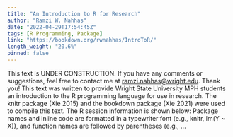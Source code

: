 ```yaml
---
title: "An Introduction to R for Research"
author: "Ramzi W. Nahhas"
date: "2022-04-29T17:54:45Z"
tags: [R Programming, Package]
link: "https://bookdown.org/rwnahhas/IntroToR/"
length_weight: "20.6%"
pinned: false
---
```


This text is UNDER CONSTRUCTION. If you have any comments or suggestions, feel free to contact me at ramzi.nahhas@wright.edu. Thank you! This text was written to provide Wright State University MPH students an introduction to the R programming language for use in research. The knitr package (Xie 2015) and the bookdown package (Xie 2021) were used to compile this text. The R session information is shown below: Package names and inline code are formatted in a typewriter font (e.g., knitr, lm(Y ~ X)), and function names are followed by parentheses (e.g., ...
